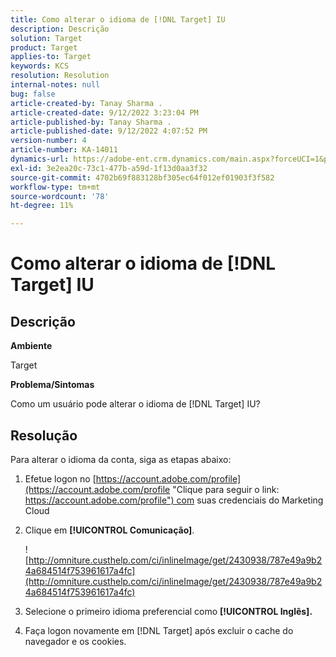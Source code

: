 ```yaml
---
title: Como alterar o idioma de [!DNL Target] IU
description: Descrição
solution: Target
product: Target
applies-to: Target
keywords: KCS
resolution: Resolution
internal-notes: null
bug: false
article-created-by: Tanay Sharma .
article-created-date: 9/12/2022 3:23:04 PM
article-published-by: Tanay Sharma .
article-published-date: 9/12/2022 4:07:52 PM
version-number: 4
article-number: KA-14011
dynamics-url: https://adobe-ent.crm.dynamics.com/main.aspx?forceUCI=1&pagetype=entityrecord&etn=knowledgearticle&id=85baf5c8-ae32-ed11-9db1-002248086735
exl-id: 3e2ea20c-73c1-477b-a59d-1f13d0aa3f32
source-git-commit: 4702b69f883128bf305ec64f012ef01903f3f582
workflow-type: tm+mt
source-wordcount: '78'
ht-degree: 11%

---
```


# Como alterar o idioma de [!DNL Target] IU

## Descrição

<b>Ambiente</b>

Target

<b>Problema/Sintomas</b>

Como um usuário pode alterar o idioma de [!DNL Target] IU?

## Resolução

Para alterar o idioma da conta, siga as etapas abaixo:

1. Efetue logon no [https://account.adobe.com/profile](https://account.adobe.com/profile "Clique para seguir o link: https://account.adobe.com/profile") com suas credenciais do Marketing Cloud

1. Clique em <b>[!UICONTROL Comunicação]</b>.

   ![http://omniture.custhelp.com/ci/inlineImage/get/2430938/787e49a9b24a684514f753961617a4fc](http://omniture.custhelp.com/ci/inlineImage/get/2430938/787e49a9b24a684514f753961617a4fc)

1. Selecione o primeiro idioma preferencial como <b>[!UICONTROL Inglês].</b>

1. Faça logon novamente em [!DNL Target] após excluir o cache do navegador e os cookies.
